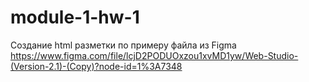 # module-1-hw-1
Создание html разметки по примеру файла из Figma
https://www.figma.com/file/lcjD2PODUOxzou1xvMD1yw/Web-Studio-(Version-2.1)-(Copy)?node-id=1%3A7348
